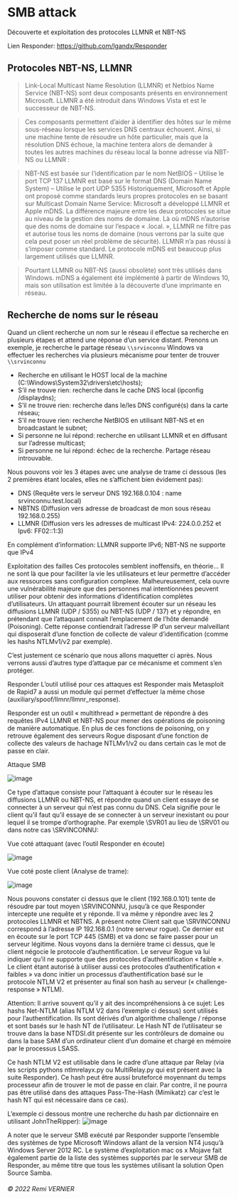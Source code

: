 # SMB attack
Découverte et exploitation des protocoles LLMNR et NBT-NS

Lien Responder: https://github.com/lgandx/Responder

## Protocoles NBT-NS, LLMNR
>Link-Local Multicast Name Resolution (LLMNR) et Netbios Name Service (NBT-NS) sont deux composants présents en environnement Microsoft. LLMNR a été introduit dans Windows Vista et est le successeur de NBT-NS.

>Ces composants permettent d’aider à identifier des hôtes sur le même sous-réseau lorsque les services DNS centraux échouent. Ainsi, si une machine tente de résoudre un hôte particulier, mais que la résolution DNS échoue, la machine tentera alors de demander à toutes les autres machines du réseau local la bonne adresse via NBT-NS ou LLMNR :

>NBT-NS est basée sur l’identification par le nom NetBIOS – Utilise le port TCP 137
LLMNR est basé sur le format DNS (Domain Name System) – Utilise le port UDP 5355
Historiquement, Microsoft et Apple ont proposé comme standards leurs propres protocoles en se basant sur Multicast Domain Name Service: Microsoft a développé LLMNR et Apple mDNS. La différence majeure entre les deux protocoles se situe au niveau de la gestion des noms de domaine. Là où mDNS n’autorise que des noms de domaine sur l’espace « .local. », LLMNR ne filtre pas et autorise tous les noms de domaine (nous verrons par la suite que cela peut poser un réel problème de sécurité). LLMNR n’a pas réussi à s’imposer comme standard. Le protocole mDNS est beaucoup plus largement utilisés que LLMNR.

>Pourtant LLMNR ou NBT-NS (aussi obsolète) sont très utilisés dans Windows. mDNS a également été implémenté à partir de Windows 10, mais son utilisation est limitée à la découverte d’une imprimante en réseau.

## Recherche de noms sur le réseau
Quand un client recherche un nom sur le réseau il effectue sa recherche en plusieurs étapes et attend une réponse d’un service distant. Prenons un exemple, je recherche le partage réseau `\\srvinconnu`
Windows va effectuer les recherches via plusieurs mécanisme pour tenter de trouver `\\srvinconnu`

* Recherche en utilisant le HOST  local de la machine (C:\Windows\System32\drivers\etc\hosts);
* S’il ne trouve rien: recherche dans le cache DNS local (ipconfig /displaydns);
* S’il ne trouve rien: recherche dans le/les DNS configuré(s) dans la carte réseau;
* S’il ne trouve rien: recherche NetBIOS  en utilisant NBT-NS et en broadcastant le subnet;
* Si personne ne lui répond: recherche en utilisant LLMNR et en diffusant sur l’adresse multicast;
* Si personne ne lui répond: échec de la recherche. Partage réseau introuvable.

Nous pouvons voir les 3 étapes avec une analyse de trame ci dessous (les 2 premières étant locales, elles ne s’affichent bien évidement pas):
*  DNS (Requête vers le serveur DNS 192.168.0.104 : name srvinconnu.test.local)
*  NBTNS (Diffusion vers adresse de broadcast de mon sous réseau 192.168.0.255)
*  LLMNR (Diffusion vers les adresses de multicast IPv4: 224.0.0.252 et Ipv6:  FF02::1:3)

En complément d’information: LLMNR supporte IPv6; NBT-NS ne supporte que IPv4

Exploitation des failles
Ces protocoles semblent inoffensifs, en théorie… Il ne sont là que pour faciliter la vie les utilisateurs et leur permettre d’accéder aux ressources sans configuration complexe. Malheureusement, cela ouvre une vulnérabilité majeure que des personnes mal intentionnées peuvent utiliser pour obtenir des informations d’identification complètes d’utilisateurs.
Un attaquant pourrait librement écouter sur un réseau les diffusions LLMNR (UDP / 5355) ou NBT-NS (UDP / 137) et y répondre, en prétendant que l’attaquant connaît l’emplacement de l’hôte demandé (Poisoning). Cette réponse contiendrait l’adresse IP d’un serveur malveillant qui disposerait d’une fonction de collecte de valeur d’identification (comme les hashs NTLMv1/v2  par exemple).

C’est justement ce scénario que nous allons maquetter ci après. Nous verrons aussi d’autres type d’attaque par ce mécanisme et comment s’en protéger.

Responder
L’outil utilisé pour ces attaques est Responder mais Metasploit de Rapid7 a aussi un module qui permet d’effectuer la même chose (auxiliary/spoof/llmnr/llmnr_response).

Responder est un outil « multithread » permettant de répondre à des requêtes IPv4 LLMNR et NBT-NS pour mener des opérations de poisoning de manière automatique. En plus de ces fonctions de poisoning, on y retrouve également des serveurs Rogue disposant d’une fonction de collecte des valeurs de hachage NTLMv1/v2 ou dans certain cas le mot de passe en clair.

Attaque SMB


 ![image](https://user-images.githubusercontent.com/83721477/150602762-3c8ff229-1a34-443f-bf06-3a0abc5252b0.png)


Ce type d’attaque consiste pour l’attaquant à écouter sur le réseau les diffusions LLMNR ou NBT-NS, et répondre quand un client essaye de se connecter à un serveur qui n’est pas connu du DNS. Cela signifie pour le client qu’il faut qu’il essaye de se connecter à un serveur inexistant ou pour lequel il se trompe d’orthographe. Par exemple \\SVR01 au lieu de \\SRV01 ou dans notre cas \\SRVINCONNU:

Vue coté attaquant (avec l’outil Responder en écoute)


 ![image](https://user-images.githubusercontent.com/83721477/150602769-36be0b4a-f397-451a-9fdb-10fb1a441fa3.png)


Vue coté poste client (Analyse de trame):

![image](https://user-images.githubusercontent.com/83721477/150602776-1105dd04-8c83-4e0d-b983-b5b4eb0d107e.png)


Nous pouvons constater ci dessus que le client (192.168.0.101) tente de résoudre par tout moyen \\SRVINCONNU, jusqu’à ce que Responder intercepte une requête et y réponde. Il va même y répondre avec les 2 protocoles LLMNR et NBTNS.  A présent notre Client sait que \\SRVINCONNU correspond à l’adresse IP 192.168.0.1 (notre serveur rogue). Ce dernier est en écoute sur le port TCP 445 (SMB) et va donc se faire passer pour un serveur légitime. Nous voyons dans la dernière trame ci dessus, que le client négocie le protocole d’authentification. Le serveur Rogue va lui indiquer qu’il ne supporte que des protocoles d’authentification « faible ». Le client étant autorisé à utiliser aussi ces protocoles d’authentification « faibles » va donc initier un processus d’authentification basé sur le protocole NTLM V2 et présenter au final son hash au serveur (« challenge-response » NTLM).

Attention: Il arrive souvent qu’il y ait des incompréhensions à ce sujet: 
Les hashs Net-NTLM (alias NTLM V2 dans l’exemple ci dessus) sont utilisés pour l’authentification. Ils sont dérivés d’un algorithme challenge / réponse et sont basés sur le hash NT de l’utilisateur. Le Hash NT de l’utilisateur se trouve dans la base NTDSI.dit présente sur les contrôleurs de domaine ou dans la base SAM d’un ordinateur client d’un domaine et chargé en mémoire par le processus LSASS.

Ce hash NTLM V2 est utilisable dans le cadre d’une attaque par Relay (via les scripts pythons ntlmrelayx.py ou MultiRelay.py qui est présent avec la suite Responder). Ce hash peut être aussi bruteforcé moyennant du temps processeur afin de trouver le mot de passe en clair.
Par contre, il ne pourra pas être utilisé dans des attaques Pass-The-Hash (Mimikatz) car c’est le hash NT qui est nécessaire dans ce cas).

L’exemple ci dessous montre une recherche du hash par dictionnaire en utilisant JohnTheRipper):
![image](https://user-images.githubusercontent.com/83721477/150602796-8bccf440-0419-4787-8eeb-8dae3c68a939.png)

A noter que le serveur SMB exécuté par Responder supporte l’ensemble des systèmes de type Microsoft Windows allant de la version NT4 jusqu’à Windows Server 2012 RC. Le système d’exploitation mac os x Mojave fait également partie de la liste des systèmes supportés par le serveur SMB de Responder, au même titre que tous les systèmes utilisant la solution Open Source Samba.

###### © 2022 Remi VERNIER

